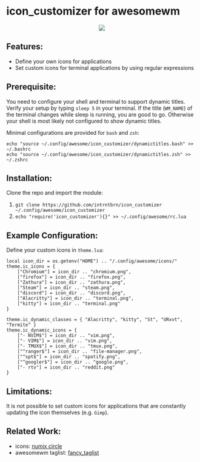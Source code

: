 icon_customizer for awesomewm
==================

<p align="center">
  <img src="https://s7.gifyu.com/images/custom_icons.gif">
</p>

Features:
------------
- Define your own icons for applications
- Set custom icons for terminal applications by using regular expressions

Prerequisite:
------------
You need to configure your shell and terminal to support dynamic titles.
Verify your setup by typing `sleep 5` in your terminal. If the title  (`WM_NAME`) of the terminal changes while sleep is running, you are good to go.
Otherwise your shell is most likely not configured to show dynamic titles.

Minimal configurations are provided for `bash` and `zsh`:

```
echo "source ~/.config/awesome/icon_customizer/dynamictitles.bash" >> ~/.bashrc
echo "source ~/.config/awesome/icon_customizer/dynamictitles.zsh" >> ~/.zshrc
```


Installation:
------------

Clone the repo and import the module:

1. `git clone https://github.com/intrntbrn/icon_customizer ~/.config/awesome/icon_customizer`
1. `echo "require('icon_customizer'){}" >> ~/.config/awesome/rc.lua`

Example Configuration: 
------------
Define your custom icons in `theme.lua`:
```
local icon_dir = os.getenv("HOME") .. "/.config/awesome/icons/"
theme.ic_icons = {
	["Chromium"] = icon_dir .. "chromium.png",
	["firefox"] = icon_dir .. "firefox.png",
	["Zathura"] = icon_dir .. "zathura.png",
	["Steam"] = icon_dir .. "steam.png",
	["discord"] = icon_dir .. "discord.png",
	["Alacritty"] = icon_dir .. "terminal.png",
	["kitty"] = icon_dir .. "terminal.png"
}

theme.ic_dynamic_classes = { "Alacritty", "kitty", "St", "URxvt", "Termite" }
theme.ic_dynamic_icons = {
	["- NVIM$"] = icon_dir .. "vim.png",
	["- VIM$"] = icon_dir .. "vim.png",
	["- TMUX$"] = icon_dir .. "tmux.png",
	["^ranger$"] = icon_dir .. "file-manager.png",
	["^spt$"] = icon_dir .. "spotify.png",
	["^googler$"] = icon_dir .. "google.png",
	["- rtv"] = icon_dir .. "reddit.png"
}

```

Limitations:
------------
It is not possible to set custom icons for applications that are constantly updating the icon themselves (e.g. `Gimp`).

Related Work:
------------

* icons: [numix circle](https://github.com/numixproject/numix-icon-theme-circle)
* awesomewm taglist: [fancy_taglist](https://gist.github.com/intrntbrn/08af1058d887f4d10a464c6f272ceafa)
